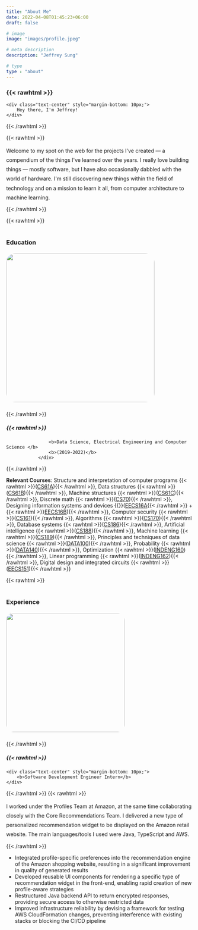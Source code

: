 ```yaml
---
title: "About Me"
date: 2022-04-08T01:45:23+06:00
draft: false

# image
image: "images/profile.jpeg"

# meta description
description: "Jeffrey Sung"

# type
type : "about"
---
```


### {{< rawhtml >}}
    <div class="text-center" style="margin-bottom: 10px;"> 
        Hey there, I'm Jeffrey!
    </div>
{{< /rawhtml >}}

{{< rawhtml >}}
    <div class="text-center" style="margin-bottom: 10px; line-height: 1.8;"> 
        Welcome to my spot on the web for the projects I've created — a compendium of the things I've learned over the years. I really love building things — mostly software, but I have also occasionally dabbled with the world of hardware. I'm still discovering new things within the field of technology and on a mission to learn it all, from computer architecture to machine learning.  
    </div>
{{< /rawhtml >}}

{{< rawhtml >}} 
    <div class="aboutcontent2 text-center" style="margin-top: 40px;">
        <h3 class="widget-title">Education</h3>
        <h5><img src="/images/cal.jpg" width="400" style="border-radius:6%;"/></img></h5>
    </div>
{{< /rawhtml >}}

##### {{< rawhtml >}}<div class="text-center" style="margin-bottom: 10px;">
                    <b>Data Science, Electrical Engineering and Computer Science </b>
                    <b>(2019-2022)</b>
                </div>
{{< /rawhtml >}}  

**Relevant Courses**: Structure and interpretation of computer programs {{< rawhtml >}}(<a href="https://www2.eecs.berkeley.edu/Courses/CS61A/" rel="noopener noreferrer" target="_blank">CS61A</a>){{< /rawhtml >}}, Data structures {{< rawhtml >}}(<a href="https://www2.eecs.berkeley.edu/Courses/CS61B/" rel="noopener noreferrer" target="_blank">CS61B</a>){{< /rawhtml >}}, Machine structures {{< rawhtml >}}(<a href="https://www2.eecs.berkeley.edu/Courses/CS61C/" rel="noopener noreferrer" target="_blank">CS61C</a>){{< /rawhtml >}}, Discrete math {{< rawhtml >}}(<a href="https://www2.eecs.berkeley.edu/Courses/CS70/" rel="noopener noreferrer" target="_blank">CS70</a>){{< /rawhtml >}}, Designing information systems and devices {{<rawhtml>}}(<a href="https://www2.eecs.berkeley.edu/Courses/EECS16A/" rel="noopener noreferrer" target="_blank">EECS16A</a>{{< /rawhtml >}} + {{< rawhtml >}}<a href="https://www2.eecs.berkeley.edu/Courses/EECS16B/" rel="noopener noreferrer" target="_blank">EECS16B</a>){{< /rawhtml >}}, Computer security {{< rawhtml >}}(<a href="https://www2.eecs.berkeley.edu/Courses/CS161/" rel="noopener noreferrer" target="_blank">CS161</a>){{< /rawhtml >}}, Algorithms {{< rawhtml >}}(<a href="https://www2.eecs.berkeley.edu/Courses/CS170/" rel="noopener noreferrer" target="_blank">CS170</a>){{< /rawhtml >}}, Database systems {{< rawhtml >}}(<a href="https://www2.eecs.berkeley.edu/Courses/CS186/" rel="noopener noreferrer" target="_blank">CS186</a>){{< /rawhtml >}}, Artificial intelligence {{< rawhtml >}}(<a href="https://www2.eecs.berkeley.edu/Courses/CS188/" rel="noopener noreferrer" target="_blank">CS188</a>){{< /rawhtml >}}, Machine learning {{< rawhtml >}}(<a href="https://www2.eecs.berkeley.edu/Courses/CS189/" rel="noopener noreferrer" target="_blank">CS189</a>){{< /rawhtml >}}, Principles and techniques of data science {{< rawhtml >}}(<a href="https://data.berkeley.edu/education/courses/data-100" rel="noopener noreferrer" target="_blank">DATA100</a>){{< /rawhtml >}}, Probability {{< rawhtml >}}(<a href="http://prob140.org/about/" rel="noopener noreferrer" target="_blank">DATA140</a>){{< /rawhtml >}}, Optimization {{< rawhtml >}}(<a href="https://classes.berkeley.edu/content/2022-Spring-INDENG-160-1-LEC-1" rel="noopener noreferrer" target="_blank">INDENG160</a>){{< /rawhtml >}}, Linear programming {{< rawhtml >}}(<a href="https://classes.berkeley.edu/content/2022-Spring-INDENG-162-001-LEC-001" rel="noopener noreferrer" target="_blank">INDENG162</a>){{< /rawhtml >}}, Digital design and integrated circuits {{< rawhtml >}}(<a href="https://www2.eecs.berkeley.edu/Courses/EECS151/" rel="noopener noreferrer" target="_blank">EECS151</a>){{< /rawhtml >}}

{{< rawhtml >}} 
    <div class="aboutcontent2 text-center" style="margin-top: 40px;">
        <h3 class="widget-title">Experience</h3>
        <h5><img src="/images/amazon-intern-2022.jpg" width="320" style="border-radius:6%;"/></img></h5>
    </div>
{{< /rawhtml >}}
##### {{< rawhtml >}}
    <div class="text-center" style="margin-bottom: 10px;">
        <b>Software Development Engineer Intern</b>
    </div>
{{< /rawhtml >}}
{{< rawhtml >}}
    <div class="text-left" style="margin-bottom: 10px; line-height: 1.8;">
        I worked under the Profiles Team at Amazon, at the same time collaborating closely with the Core Recommendations Team. I delivered a new type of personalized recommendation widget to be displayed on the Amazon retail website. The main languages/tools I used were Java, TypeScript and AWS.
    </div>
{{< /rawhtml >}} 
- Integrated profile-specific preferences into the recommendation engine of the Amazon shopping website, resulting in a significant improvement in quality of generated results
- Developed reusable UI components for rendering a specific type of recommendation widget in the front-end, enabling rapid creation of new profile-aware strategies
- Restructured Java backend API to return encrypted responses, providing secure access to otherwise restricted data
- Improved infrastructure reliability by devising a framework for testing AWS CloudFormation changes, preventing interference with existing stacks or blocking the CI/CD pipeline
